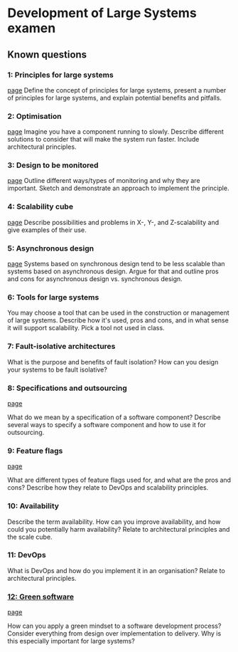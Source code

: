 # Development of Large Systems examen

## Known questions


### 1: Principles for large systems
[page](pages/1_PRINCIPLES_FOR_LARGE_SYSTEMS.md)
Define the concept of principles for large systems, present a number of principles for large systems, and explain potential benefits and pitfalls.

### 2: Optimisation
[page](pages/2_OPTIMISATION.md)
Imagine you have a component running to slowly. Describe different solutions to consider that will make the system run faster. Include architectural principles.

### 3: Design to be monitored
[page](pages/3_DESIGN_TO_BE_MONITORED.md)
Outline different ways/types of monitoring and why they are important. Sketch and demonstrate an approach to implement the principle.

### 4: Scalability cube
[page](pages/4_SCALABILITY_CUBE.md)
Describe possibilities and problems in X-, Y-, and Z-scalability and give examples of their use.

### 5: Asynchronous design

[page](pages/5_ASYNCHRONOUS_DESIGN.md)
Systems based on synchronous design tend to be less scalable than systems based on asynchronous design. Argue for that and outline pros and cons for asynchronous design vs. synchronous design.

### 6: Tools for large systems

You may choose a tool that can be used in the construction or management of large systems. Describe how it's used, pros and cons, and in what sense it will support scalability. Pick a tool not used in class.

### 7: Fault-isolative architectures

What is the purpose and benefits of fault isolation? How can you design your systems to be fault isolative?

### 8: Specifications and outsourcing
[page](pages/8_SPECIFICATIONS_AND_OUTSOURCING.md)

What do we mean by a specification of a software component? Describe several ways to specify a software component and how to use it for outsourcing.



### 9: Feature flags
[page](pages/9_FEATURE_FLAGS.md)

What are different types of feature flags used for, and what are the pros and cons? Describe how they relate to DevOps and scalability principles.

### 10: Availability

Describe the term availability. How can you improve availability, and how could you potentially harm availability? Relate to architectural principles and the scale cube.

### 11: DevOps

What is DevOps and how do you implement it in an organisation? Relate to architectural principles.

### [12: Green software](green_software/GREEN_SOFTWARE.md)
[page](pages/12_GREEN_SOFTWARE.md)

How can you apply a green mindset to a software development process? Consider everything from design over implementation to delivery. Why is this especially important for large systems?